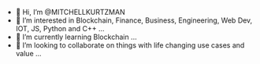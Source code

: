 - 👋 Hi, I’m @MITCHELLKURTZMAN
- 👀 I’m interested in Blockchain, Finance, Business, Engineering, Web Dev, IOT, JS, Python and C++ ...
- 🌱 I’m currently learning Blockchain ...
- 💞️ I’m looking to collaborate on things with life changing use cases and  value ...

<!---
MITCHELLKURTZMAN/MITCHELLKURTZMAN is a ✨ special ✨ repository because its `README.md` (this file) appears on your GitHub profile.
You can click the Preview link to take a look at your changes.
--->

